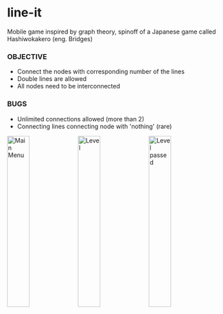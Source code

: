 # line-it
Mobile game inspired by graph theory, spinoff of a Japanese game called Hashiwokakero (eng. Bridges)

<h3>OBJECTIVE</h3> 
<ul>
  <li>Connect the nodes with corresponding number of the lines</li>
  <li>Double lines are allowed</li>
  <li>All nodes need to be interconnected</li>
</ul>

<h3>BUGS</h3> 
<ul>
  <li>Unlimited connections allowed (more than 2)</li>
  <li>Connecting lines connecting node with 'nothing' (rare)</li>
</ul>

<p float="left">
  <img src="https://user-images.githubusercontent.com/63672480/118521403-4b58db00-b73b-11eb-93a1-da48405251c9.jpg" alt="Main Menu" width="32%">
  <img src="https://user-images.githubusercontent.com/63672480/118522055-ee115980-b73b-11eb-9a08-d5100bc5408f.jpg" alt="Level" width="32%">
  <img src="https://user-images.githubusercontent.com/63672480/118522220-1b5e0780-b73c-11eb-8adb-c303e09ab043.jpg" alt="Level passed" width="32%">
</p>
